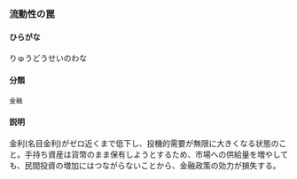 <div style="display:none;">

## [あ行](securities-terms?id=あ行)
## [か行](securities-terms?id=か行)
## [さ行](securities-terms?id=さ行)
## [た行](securities-terms?id=た行)
## [な行](securities-terms?id=な行)
## [は行](securities-terms?id=は行)
## [ま行](securities-terms?id=ま行)
## [や行](securities-terms?id=や行)
## [ら行](securities-terms?id=ら行)

</div>

### 流動性の罠

#### ひらがな

りゅうどうせいのわな

#### 分類

`金融`

#### 説明

金利(名目金利)がゼロ近くまで低下し、投機的需要が無限に大きくなる状態のこと。手持ち資産は貨幣のまま保有しようとするため、市場への供給量を増やしても、民間投資の増加にはつながらないことから、金融政策の効力が損失する。

<div style="display:none;">

## [わ行](securities-terms?id=わ行)
## [英数字・記号](securities-terms?id=英数字・記号)

</div>

